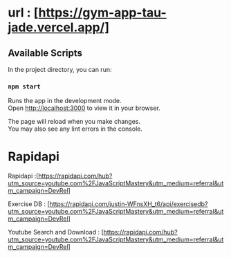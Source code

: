 # url : [https://gym-app-tau-jade.vercel.app/]

## Available Scripts

In the project directory, you can run:

### `npm start`

Runs the app in the development mode.\
Open [http://localhost:3000](http://localhost:3000) to view it in your browser.

The page will reload when you make changes.\
You may also see any lint errors in the console.



# Rapidapi

Rapidapi :[https://rapidapi.com/hub?utm_source=youtube.com%2FJavaScriptMastery&utm_medium=referral&utm_campaign=DevRel]

Exercise DB : [https://rapidapi.com/justin-WFnsXH_t6/api/exercisedb?utm_source=youtube.com%2FJavaScriptMastery&utm_medium=referral&utm_campaign=DevRel]

Youtube Search and Download : [https://rapidapi.com/hub?utm_source=youtube.com%2FJavaScriptMastery&utm_medium=referral&utm_campaign=DevRel]